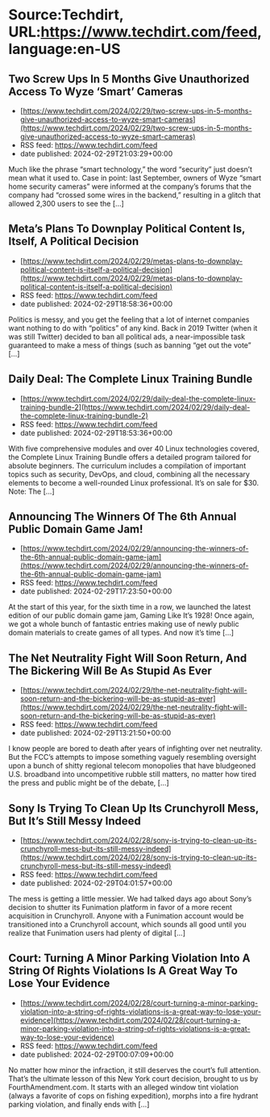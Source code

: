 # Source:Techdirt, URL:https://www.techdirt.com/feed, language:en-US

## Two Screw Ups In 5 Months Give Unauthorized Access To Wyze ‘Smart’ Cameras
 - [https://www.techdirt.com/2024/02/29/two-screw-ups-in-5-months-give-unauthorized-access-to-wyze-smart-cameras](https://www.techdirt.com/2024/02/29/two-screw-ups-in-5-months-give-unauthorized-access-to-wyze-smart-cameras)
 - RSS feed: https://www.techdirt.com/feed
 - date published: 2024-02-29T21:03:29+00:00

Much like the phrase &#8220;smart technology,&#8221; the word &#8220;security&#8221; just doesn&#8217;t mean what it used to. Case in point: last September, owners of Wyze &#8220;smart home security cameras&#8221; were informed at the company&#8217;s forums that the company had &#8220;crossed some wires in the backend,&#8221; resulting in a glitch that allowed 2,300 users to see the [&#8230;]

## Meta’s Plans To Downplay Political Content Is, Itself, A Political Decision
 - [https://www.techdirt.com/2024/02/29/metas-plans-to-downplay-political-content-is-itself-a-political-decision](https://www.techdirt.com/2024/02/29/metas-plans-to-downplay-political-content-is-itself-a-political-decision)
 - RSS feed: https://www.techdirt.com/feed
 - date published: 2024-02-29T18:58:36+00:00

Politics is messy, and you get the feeling that a lot of internet companies want nothing to do with “politics” of any kind. Back in 2019 Twitter (when it was still Twitter) decided to ban all political ads, a near-impossible task guaranteed to make a mess of things (such as banning “get out the vote” [&#8230;]

## Daily Deal: The Complete Linux Training Bundle
 - [https://www.techdirt.com/2024/02/29/daily-deal-the-complete-linux-training-bundle-2](https://www.techdirt.com/2024/02/29/daily-deal-the-complete-linux-training-bundle-2)
 - RSS feed: https://www.techdirt.com/feed
 - date published: 2024-02-29T18:53:36+00:00

With five comprehensive modules and over 40 Linux technologies covered, the Complete Linux Training Bundle offers a detailed program tailored for absolute beginners. The curriculum includes a compilation of important topics such as security, DevOps, and cloud, combining all the necessary elements to become a well-rounded Linux professional. It&#8217;s on sale for $30. Note: The [&#8230;]

## Announcing The Winners Of The 6th Annual Public Domain Game Jam!
 - [https://www.techdirt.com/2024/02/29/announcing-the-winners-of-the-6th-annual-public-domain-game-jam](https://www.techdirt.com/2024/02/29/announcing-the-winners-of-the-6th-annual-public-domain-game-jam)
 - RSS feed: https://www.techdirt.com/feed
 - date published: 2024-02-29T17:23:50+00:00

At the start of this year, for the sixth time in a row, we launched the latest edition of our public domain game jam, Gaming Like It&#8217;s 1928! Once again, we got a whole bunch of fantastic entries making use of newly public domain materials to create games of all types. And now it&#8217;s time [&#8230;]

## The Net Neutrality Fight Will Soon Return, And The Bickering Will Be As Stupid As Ever
 - [https://www.techdirt.com/2024/02/29/the-net-neutrality-fight-will-soon-return-and-the-bickering-will-be-as-stupid-as-ever](https://www.techdirt.com/2024/02/29/the-net-neutrality-fight-will-soon-return-and-the-bickering-will-be-as-stupid-as-ever)
 - RSS feed: https://www.techdirt.com/feed
 - date published: 2024-02-29T13:21:50+00:00

I know people are bored to death after years of infighting over net neutrality. But the FCC&#8217;s attempts to impose something vaguely resembling oversight upon a bunch of shitty regional telecom monopolies that have bludgeoned U.S. broadband into uncompetitive rubble still matters, no matter how tired the press and public might be of the debate, [&#8230;]

## Sony Is Trying To Clean Up Its Crunchyroll Mess, But It’s Still Messy Indeed
 - [https://www.techdirt.com/2024/02/28/sony-is-trying-to-clean-up-its-crunchyroll-mess-but-its-still-messy-indeed](https://www.techdirt.com/2024/02/28/sony-is-trying-to-clean-up-its-crunchyroll-mess-but-its-still-messy-indeed)
 - RSS feed: https://www.techdirt.com/feed
 - date published: 2024-02-29T04:01:57+00:00

The mess is getting a little messier. We had talked days ago about Sony&#8217;s decision to shutter its Funimation platform in favor of a more recent acquisition in Crunchyroll. Anyone with a Funimation account would be transitioned into a Crunchyroll account, which sounds all good until you realize that Funimation users had plenty of digital [&#8230;]

## Court: Turning A Minor Parking Violation Into A String Of Rights Violations Is A Great Way To Lose Your Evidence
 - [https://www.techdirt.com/2024/02/28/court-turning-a-minor-parking-violation-into-a-string-of-rights-violations-is-a-great-way-to-lose-your-evidence](https://www.techdirt.com/2024/02/28/court-turning-a-minor-parking-violation-into-a-string-of-rights-violations-is-a-great-way-to-lose-your-evidence)
 - RSS feed: https://www.techdirt.com/feed
 - date published: 2024-02-29T00:07:09+00:00

No matter how minor the infraction, it still deserves the court&#8217;s full attention. That&#8217;s the ultimate lesson of this New York court decision, brought to us by FourthAmendment.com. It starts with an alleged window tint violation (always a favorite of cops on fishing expedition), morphs into a fire hydrant parking violation, and finally ends with [&#8230;]

